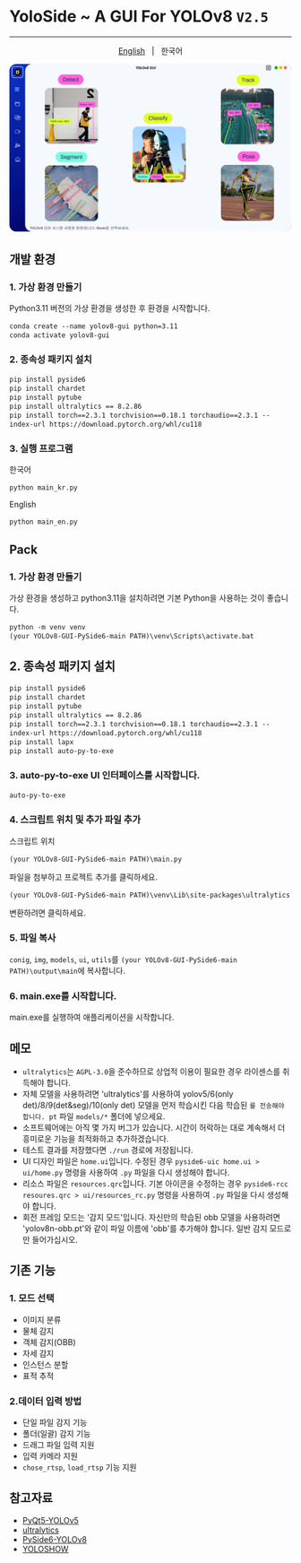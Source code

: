 # YoloSide ~ A GUI For YOLOv8 `V2.5`
---
<p align="center"> 
  <a href="https://github.com/songminkyu/YOLOv8-PySide-GUI/blob/main/README.md"> English</a> &nbsp; | &nbsp; 한국어</a>
 </p>

![](UI.png)

## 개발 환경
### 1. 가상 환경 만들기

Python3.11 버전의 가상 환경을 생성한 후 환경을 시작합니다.

```shell
conda create --name yolov8-gui python=3.11
conda activate yolov8-gui
```
### 2. 종속성 패키지 설치

```shell
pip install pyside6
pip install chardet
pip install pytube
pip install ultralytics == 8.2.86
pip install torch==2.3.1 torchvision==0.18.1 torchaudio==2.3.1 --index-url https://download.pytorch.org/whl/cu118
```

### 3. 실행 프로그램
한국어
```shell
python main_kr.py
```
English
```shell
python main_en.py
```

## Pack
### 1. 가상 환경 만들기

가상 환경을 생성하고 python3.11을 설치하려면 기본 Python을 사용하는 것이 좋습니다.
```shell
python -m venv venv
(your YOLOv8-GUI-PySide6-main PATH)\venv\Scripts\activate.bat
```

## 2. 종속성 패키지 설치

```shell
pip install pyside6
pip install chardet
pip install pytube
pip install ultralytics == 8.2.86
pip install torch==2.3.1 torchvision==0.18.1 torchaudio==2.3.1 --index-url https://download.pytorch.org/whl/cu118
pip install lapx
pip install auto-py-to-exe
```

### 3. auto-py-to-exe UI 인터페이스를 시작합니다.

```shell
auto-py-to-exe
```

### 4. 스크립트 위치 및 추가 파일 추가

스크립트 위치
```shell
(your YOLOv8-GUI-PySide6-main PATH)\main.py
```

파일을 첨부하고 프로젝트 추가를 클릭하세요.
```shell
(your YOLOv8-GUI-PySide6-main PATH)\venv\Lib\site-packages\ultralytics
```

변환하려면 클릭하세요.

### 5. 파일 복사
`conig`, `img`, `models`, `ui`, `utils`를 `(your YOLOv8-GUI-PySide6-main PATH)\output\main`에 복사합니다.

### 6. main.exe를 시작합니다.
main.exe를 실행하여 애플리케이션을 시작합니다.

## 메모
- `ultralytics`는 `AGPL-3.0`을 준수하므로 상업적 이용이 필요한 경우 라이센스를 취득해야 합니다.
- 자체 모델을 사용하려면 'ultralytics'를 사용하여 yolov5/6(only det)/8/9(det&seg)/10(only det) 모델을 먼저 학습시킨 다음 학습된 `를 전송해야 합니다. pt` 파일 `models/*` 폴더에 넣으세요.
- 소프트웨어에는 아직 몇 가지 버그가 있습니다. 시간이 허락하는 대로 계속해서 더 흥미로운 기능을 최적화하고 추가하겠습니다.
- 테스트 결과를 저장했다면 `./run` 경로에 저장됩니다.
- UI 디자인 파일은 `home.ui`입니다. 수정된 경우 `pyside6-uic home.ui > ui/home.py` 명령을 사용하여 `.py` 파일을 다시 생성해야 합니다.
- 리소스 파일은 `resources.qrc`입니다. 기본 아이콘을 수정하는 경우 `pyside6-rcc resoures.qrc > ui/resources_rc.py` 명령을 사용하여 `.py` 파일을 다시 생성해야 합니다.
- 회전 프레임 모드는 '감지 모드'입니다. 자신만의 학습된 obb 모델을 사용하려면 'yolov8n-obb.pt'와 같이 파일 이름에 'obb'를 추가해야 합니다. 일반 감지 모드로만 들어가십시오.

## 기존 기능
### 1. 모드 선택
- 이미지 분류
- 물체 감지
- 객체 감지(OBB)
- 자세 감지
- 인스턴스 분할
- 표적 추적

### 2.데이터 입력 방법
- 단일 파일 감지 기능
- 폴더(일괄) 감지 기능
- 드래그 파일 입력 지원
- 입력 카메라 지원
- `chose_rtsp`, `load_rtsp` 기능 지원


## 참고자료
- [PyQt5-YOLOv5](https://github.com/Javacr/PyQt5-YOLOv5)
- [ultralytics](https://github.com/ultralytics/ultralytics)
- [PySide6-YOLOv8](https://github.com/Jai-wei/YOLOv8-PySide6-GUI/tree/main)
- [YOLOSHOW](https://github.com/SwimmingLiu/YOLOSHOW/tree/31644373fca58aefcc9dba72a610c92031e5331b)
